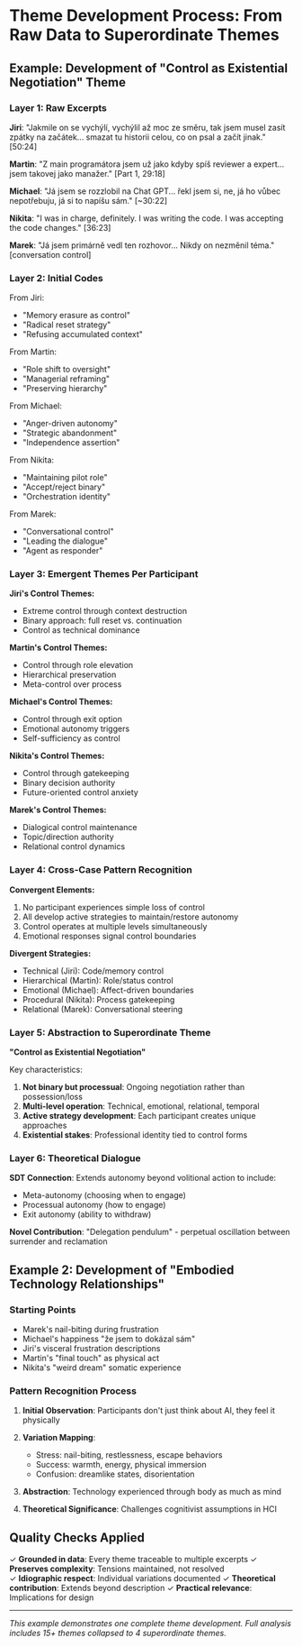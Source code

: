 # Theme Development Process: From Raw Data to Superordinate Themes

## Example: Development of "Control as Existential Negotiation" Theme

### Layer 1: Raw Excerpts

**Jiri**: "Jakmile on se vychýlí, vychýlil až moc ze směru, tak jsem musel zasít zpátky na začátek... smazat tu historii celou, co on psal a začít jinak." [50:24]

**Martin**: "Z main programátora jsem už jako kdyby spíš reviewer a expert... jsem takovej jako manažer." [Part 1, 29:18]

**Michael**: "Já jsem se rozzlobil na Chat GPT... řekl jsem si, ne, já ho vůbec nepotřebuju, já si to napíšu sám." [~30:22]

**Nikita**: "I was in charge, definitely. I was writing the code. I was accepting the code changes." [36:23]

**Marek**: "Já jsem primárně vedl ten rozhovor... Nikdy on nezměnil téma." [conversation control]

### Layer 2: Initial Codes

From Jiri:
- "Memory erasure as control"
- "Radical reset strategy"  
- "Refusing accumulated context"

From Martin:
- "Role shift to oversight"
- "Managerial reframing"
- "Preserving hierarchy"

From Michael:
- "Anger-driven autonomy"
- "Strategic abandonment"
- "Independence assertion"

From Nikita:
- "Maintaining pilot role"
- "Accept/reject binary"
- "Orchestration identity"

From Marek:
- "Conversational control"
- "Leading the dialogue"
- "Agent as responder"

### Layer 3: Emergent Themes Per Participant

**Jiri's Control Themes:**
- Extreme control through context destruction
- Binary approach: full reset vs. continuation
- Control as technical dominance

**Martin's Control Themes:**
- Control through role elevation
- Hierarchical preservation
- Meta-control over process

**Michael's Control Themes:**
- Control through exit option
- Emotional autonomy triggers
- Self-sufficiency as control

**Nikita's Control Themes:**
- Control through gatekeeping
- Binary decision authority
- Future-oriented control anxiety

**Marek's Control Themes:**
- Dialogical control maintenance
- Topic/direction authority
- Relational control dynamics

### Layer 4: Cross-Case Pattern Recognition

**Convergent Elements:**
1. No participant experiences simple loss of control
2. All develop active strategies to maintain/restore autonomy
3. Control operates at multiple levels simultaneously
4. Emotional responses signal control boundaries

**Divergent Strategies:**
- Technical (Jiri): Code/memory control
- Hierarchical (Martin): Role/status control
- Emotional (Michael): Affect-driven boundaries
- Procedural (Nikita): Process gatekeeping
- Relational (Marek): Conversational steering

### Layer 5: Abstraction to Superordinate Theme

**"Control as Existential Negotiation"**

Key characteristics:
1. **Not binary but processual**: Ongoing negotiation rather than possession/loss
2. **Multi-level operation**: Technical, emotional, relational, temporal
3. **Active strategy development**: Each participant creates unique approaches
4. **Existential stakes**: Professional identity tied to control forms

### Layer 6: Theoretical Dialogue

**SDT Connection**: Extends autonomy beyond volitional action to include:
- Meta-autonomy (choosing when to engage)
- Processual autonomy (how to engage)
- Exit autonomy (ability to withdraw)

**Novel Contribution**: "Delegation pendulum" - perpetual oscillation between surrender and reclamation

## Example 2: Development of "Embodied Technology Relationships"

### Starting Points
- Marek's nail-biting during frustration
- Michael's happiness "že jsem to dokázal sám"
- Jiri's visceral frustration descriptions
- Martin's "final touch" as physical act
- Nikita's "weird dream" somatic experience

### Pattern Recognition Process

1. **Initial Observation**: Participants don't just think about AI, they feel it physically

2. **Variation Mapping**:
   - Stress: nail-biting, restlessness, escape behaviors
   - Success: warmth, energy, physical immersion
   - Confusion: dreamlike states, disorientation

3. **Abstraction**: Technology experienced through body as much as mind

4. **Theoretical Significance**: Challenges cognitivist assumptions in HCI

## Quality Checks Applied

✓ **Grounded in data**: Every theme traceable to multiple excerpts
✓ **Preserves complexity**: Tensions maintained, not resolved  
✓ **Idiographic respect**: Individual variations documented
✓ **Theoretical contribution**: Extends beyond description
✓ **Practical relevance**: Implications for design

---

*This example demonstrates one complete theme development. Full analysis includes 15+ themes collapsed to 4 superordinate themes.*